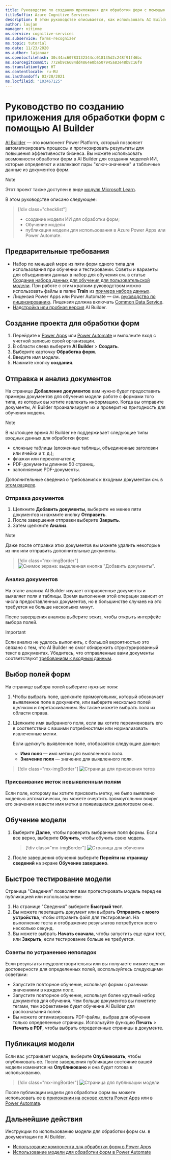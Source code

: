 ```yaml
---
title: Руководство по созданию приложения для обработки форм с помощью AI Builder — Распознаватель документов
titleSuffix: Azure Cognitive Services
description: В этом руководстве описывается, как использовать AI Builder для создания и обучения приложения для обработки форм.
author: laujan
manager: nitinme
ms.service: cognitive-services
ms.subservice: forms-recognizer
ms.topic: tutorial
ms.date: 11/23/2020
ms.author: lajanuar
ms.openlocfilehash: 30c44ac60783132344cc018135d2c248f91f46bc
ms.sourcegitcommit: 772eb9c6684dd4864e0ba507945a83e48b8c16f0
ms.translationtype: HT
ms.contentlocale: ru-RU
ms.lasthandoff: 03/20/2021
ms.locfileid: "103467125"
---
```

# <a name="tutorial-create-a-form-processing-app-with-ai-builder"></a>Руководство по созданию приложения для обработки форм с помощью AI Builder

[AI Builder](/ai-builder/overview) — это компонент Power Platform, который позволяет автоматизировать процессы и прогнозировать результаты для повышения эффективности бизнеса. Вы можете использовать возможности обработки форм в AI Builder для создания моделей ИИ, которые определяют и извлекают пары "ключ-значение" и табличные данные из документов форм.

> [!NOTE]
> Этот проект также доступен в виде [модуля Microsoft Learn](/learn/modules/get-started-with-form-processing/).

В этом руководстве описано следующее:

> [!div class="checklist"]
> * создание модели ИИ для обработки форм;
> * Обучение модели
> * публикация модели для использования в Azure Power Apps или Power Automate.

## <a name="prerequisites"></a>Предварительные требования

* Набор по меньшей мере из пяти форм одного типа для использования при обучении и тестировании. Советы и варианты для объединения данных в набор для обучения см. в статье [Создание набора данных для обучения для пользовательской модели](./build-training-data-set.md). При работе с этим кратким руководством можно использовать файлы в папке **Train** из [примера набора данных](https://go.microsoft.com/fwlink/?linkid=2128080).
* Лицензия Power Apps или Power Automate — см. [руководство по лицензированию](https://go.microsoft.com/fwlink/?linkid=2085130). Лицензия должна включать [Common Data Service](https://powerplatform.microsoft.com/common-data-service/).
* [Надстройка или пробная версия](https://go.microsoft.com/fwlink/?LinkId=2113956&clcid=0x409) AI Builder.


## <a name="create-a-form-processing-project"></a>Создание проекта для обработки форм

1. Перейдите к [Power Apps](https://make.powerapps.com/) или [Power Automate](https://flow.microsoft.com/signin) и выполните вход с учетной записью своей организации.
1. В области слева выберите **AI Builder** > **Создать**.
1. Выберите карточку **Обработка форм**.
1. Введите имя модели.
1. Нажмите кнопку **создания**.

## <a name="upload-and-analyze-documents"></a>Отправка и анализ документов

На странице **Добавление документов** вам нужно будет предоставить примеры документов для обучения модели работе с формами того типа, из которых вы хотите извлекать информацию. Когда вы отправите документы, AI Builder проанализирует их и проверит на пригодность для обучения модели.

> [!NOTE]
> В настоящее время AI Builder не поддерживает следующие типы входных данных для обработки форм:
>
> - сложные таблицы (вложенные таблицы, объединенные заголовки или ячейки и т. д.);
> - флажки или переключатели;
> - PDF-документы длиннее 50 страниц.
> - заполняемые PDF-документы.
>
> Дополнительные сведения о требованиях к входным документам см. в [этом разделе](./overview.md#input-requirements).

### <a name="upload-your-documents"></a>Отправка документов

1. Щелкните **Добавить документы**, выберите не менее пяти документов и нажмите кнопку **Отправить**.
1. После завершения отправки выберите **Закрыть**.
1. Затем щелкните **Анализ**.

> [!NOTE] 
> Даже после отправки этих документов вы можете удалить некоторые из них или отправить дополнительные документы.

> [!div class="mx-imgBorder"]
> ![Снимок экрана: выделенная кнопка "Добавить документы".](./media/tutorial-ai-builder/add-documents-page.png)

### <a name="analyze-your-documents"></a>Анализ документов

На этапе анализа AI Builder изучает отправленные документы и выявляет поля и таблицы. Время выполнения этой операции зависит от числа предоставленных документов, но в большинстве случаев на это требуется не больше нескольких минут.

После завершения анализа выберите эскиз, чтобы открыть интерфейс выбора полей.

> [!IMPORTANT]
> Если анализ не удалось выполнить, с большой вероятностью это связано с тем, что AI Builder не смог обнаружить структурированный текст в документах. Убедитесь, что отправленные вами документы соответствуют [требованиям к входным данным](./overview.md#input-requirements).

## <a name="select-your-form-fields"></a>Выбор полей форм

На странице выбора полей выберите нужные поля:

1. Чтобы выбрать поле, щелкните прямоугольник, который обозначает выявленное поле в документе, или выберите несколько полей щелчком и перетаскиванием. Вы также можете выбрать поля из области справа.
1. Щелкните имя выбранного поля, если вы хотите переименовать его в соответствии с вашими потребностями или нормализовать извлеченные метки.

    Если щелкнуть выявленное поле, отобразятся следующие данные:

    - **Имя поля** — имя метки для выявленного поля.
    - **Значение поля** — значение для выявленного поля.

> [!div class="mx-imgBorder"]
> ![Страница для присвоения тегов](./media/tutorial-ai-builder/select-fields-page.png)

### <a name="label-undetected-fields"></a>Присваивание меток невыявленным полям

Если поле, которому вы хотите присвоить метку, не было выявлено моделью автоматически, вы можете очертить прямоугольник вокруг его значения и ввести имя метки в появившемся диалоговом окне.

## <a name="train-your-model"></a>Обучение модели

1. Выберите **Далее**, чтобы проверить выбранные поля формы. Если все верно, выберите **Обучить**, чтобы обучить свою модель.

    > [!div class="mx-imgBorder"]
    > ![Страница для обучения](./media/tutorial-ai-builder/summary-train-page.png)
1. После завершения обучения выберите **Перейти на страницу сведений** на экране **Обучение завершено**.
## <a name="quick-test-your-model"></a>Быстрое тестирование модели

Страница "Сведения" позволяет вам протестировать модель перед ее публикацией или использованием:

1. На странице "Сведения" выберите **Быстрый тест**.
2. Вы можете перетащить документ или выбрать **Отправить с моего устройства**, чтобы отправить файл для тестирования. На выполнение теста и отображение результатов потребуется всего несколько секунд.
3. Вы можете выбрать **Начать сначала**, чтобы запустить еще одни тест, или **Закрыть**, если тестирование больше не требуется.

### <a name="troubleshooting-tips"></a>Советы по устранению неполадок

Если результаты неудовлетворительны или вы получаете низкие оценки достоверности для определенных полей, воспользуйтесь следующими советами:

- Запустите повторное обучение, используя формы с разными значениями в каждом поле.
- Запустите повторное обучение, используя более крупный набор документов для обучения. Чем больше документов вы пометите тегами, тем эффективнее будет обучение AI Builder для распознавания полей.
- Вы можете оптимизировать PDF-файлы, выбрав для обучения только определенные страницы. Используйте функцию **Печать** > **Печать в PDF**, чтобы выбрать определенные страницы в документе.

## <a name="publish-your-model"></a>Публикация модели

Если вас устраивает модель, выберите **Опубликовать**, чтобы опубликовать ее. После завершения публикации состояние вашей модели изменится на **Опубликовано** и она будет готова к использованию.

> [!div class="mx-imgBorder"]
> ![Страница для публикации модели](./media/tutorial-ai-builder/model-page.png)

После публикации модели для обработки форм вы можете использовать ее в [приложении на основе холста Power Apps](/ai-builder/form-processor-component-in-powerapps) или в [Power Automate](/ai-builder/form-processing-model-in-flow).

## <a name="next-steps"></a>Дальнейшие действия

Инструкции по использованию модели для обработки форм см. в документации по AI Builder.

* [Использование компонента для обработки форм в Power Apps](/ai-builder/form-processor-component-in-powerapps)
* [Использование модели для обработки форм в Power Automate](/ai-builder/form-processing-model-in-flow)